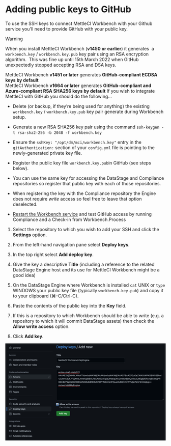 # Adding public keys to GitHub

To use the SSH keys to connect MettleCI Workbench with your Github service you'll need to provide GitHub with your public key.

> [!WARNING]
> When you install MettleCI Workbench (**v1450 or earlier**) it generates  a `workbench.key` / `workbench.key.pub` key pair using an RSA encryption algorithm.  This was fine up until 15th March 2022 when GitHub unexpectedly stopped accepting RSA and DSA keys.   
>   
> MettleCI Workbench **v1451 or later** generates **GitHub-compliant ECDSA keys by default**  
> MettleCI Workbench **v1664 or later** generates **GitHub-compliant and Azure-compliant RSA SHA256 keys by default**
> If you wish to integrate MettleCI with GitHub you should do the following…
> *   Delete (or backup, if they’re being used for anything) the existing `workbench.key` / `workbench.key.pub` key pair generate during Workbench setup.
>     
> *   Generate a new RSA SHA256 key pair using the command `ssh-keygen -t rsa-sha2-256 -b 2048 -f workbench.key`
>     
> *   Ensure the `sshKey: "/opt/dm/mci/workbench.key"` entry in the `gitAuthentication:` section of your `config.yml` file is pointing to the newly-generated private key file.
>     
> *   Register the public key file `workbench.key.pub`in GitHub (see steps below). 
>     
> *   You can use the same key for accessing the DataStage and Compliance repositories so register that public key with each of those repositories. 
>     
> *   When registering the key with the Compliance repository the Engine does not require *write* access so feel free to leave that option deselected.
>     
> *   [Restart the Workbench service](https://datamigrators.atlassian.net/wiki/spaces/MCIDOC/pages/1954578453/Starting+Stopping+the+Monitoring+MettleCI+Workbench+Service) and test GitHub access by running Compliance and a Check-in from Workbench.Process

1.  Select the repository to which you wish to add your SSH and click the **Settings** option.
    
2.  From the left-hand navigation pane select **Deploy keys**.
    
3.  In the top right select **Add deploy key**.
    
4.  Give the key a descriptive **Title** (including a reference to the related DataStage Engine host and its use for MettleCI Workbench might be a good idea)
    
5.  On the DataStage Engine where Workbench is installed `cat` UNIX or `type` WINDOWS your public key file (typically `workbench.key.pub`) and copy it to your clipboard (⌘-C/Ctrl-C).
    
6.  Paste the contents of the public key into the **Key** field.
    
7.  If this is a repository to which Workbench should be able to write (e.g. a repository to which it will commit DataStage assets) then check the **Allow write access** option.
    
8.  Click **Add key**.
    

![](./attachments/image-20220912-023317.png)

## [​](https://developer.1password.com/docs/ssh/public-key-autofill#github)